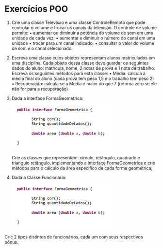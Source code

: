 # Exercícios POO
1) Crie uma classe Televisao e uma classe ControleRemoto que pode controlar o volume e
   trocar os canais da televisão. O controle de volume permite:
   ▪ aumentar ou diminuir a potência do volume de som em uma unidade de cada vez;
   ▪ aumentar e diminuir o número do canal em uma unidade
   ▪ trocar para um canal indicado;
   ▪ consultar o valor do volume de som e o canal selecionado.


2) Escreva uma classe cujos objetos representam alunos matriculados em uma disciplina.
   Cada objeto dessa classe deve guardar os seguintes dados do aluno: matrícula, nome,
   2 notas de prova e 1 nota de trabalho. Escreva os seguintes métodos para esta classe:
   ▪ Media: calcula a média final do aluno (cada prova tem peso 1,5 e o trabalho tem
   peso 2)
   ▪ Recuperação: calcula se a Media é maior do que 7 (retorna zero se ele não for para
   a recuperação)


3) Dada a interface FormaGeometrica:

   ![img.png](img/img.png)

   Crie as classes que representem: círculo, retângulo, quadrado e triangulo retângulo,
   implementando a interface FormaGeometrica e crie métodos para o cálculo da área
   especifico de cada forma geométrica;


4) Dada a Classe Funcionário:

    ![img_1.png](img/img_1.png)

Crie 2 tipos distintos de funcionários, cada um com seus respectivos bônus.

